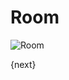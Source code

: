 # Room


<img class="screenshot" alt="Room" src="{{url_prefix}}/assets/img/schools/setup/room.png">

{next}